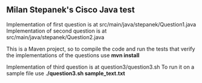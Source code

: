 ## Milan Stepanek's Cisco Java test

Implementation of first question is at src/main/java/stepanek/Question1.java
Implementation of second question is at src/main/java/stepanek/Question2.java

This is a Maven project, so to compile the code and run the tests that verify
the implementations of the questions use __mvn install__

Implementation of third question is at question3/question3.sh
To run it on a sample file use __./question3.sh sample_text.txt__
